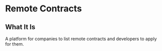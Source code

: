 # Remote Contracts

## What It Is

A platform for companies to list remote contracts and developers to apply for them.
